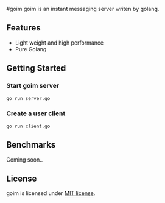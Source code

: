 #goim
goim is an instant messaging server writen by golang.

## Features
* Light weight and high performance
* Pure Golang

## Getting Started
### Start goim server
```
go run server.go
```
### Create a user client
```
go run client.go
```

## Benchmarks
Coming soon..

## License
goim is licensed under [MIT license](http://opensource.org/licenses/MIT).